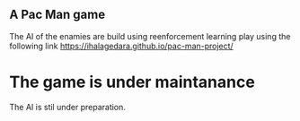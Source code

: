 ## A Pac Man game
The AI of the enamies are build using reenforcement learning
play using the following link
https://ihalagedara.github.io/pac-man-project/

# The game is under maintanance 
The AI is stil under preparation.
